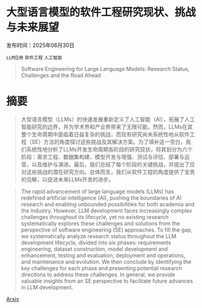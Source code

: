 # 大型语言模型的软件工程研究现状、挑战与未来展望

发布时间：2025年06月30日

`LLM应用` `软件工程` `人工智能`

> Software Engineering for Large Language Models: Research Status, Challenges and the Road Ahead

# 摘要

> 大型语言模型（LLMs）的快速发展重新定义了人工智能（AI），拓展了人工智能研究的边界，并为学术界和产业界带来了无限可能。然而，LLMs在其整个生命周期中面临着日益复杂的挑战，而现有研究尚未系统性地从软件工程（SE）方法的角度探讨这些挑战及其解决方案。为了填补这一空白，我们系统性地分析了LLMs开发生命周期各阶段的研究现状，将其划分为六个阶段：需求工程、数据集构建、模型开发与增强、测试与评估、部署与运营，以及维护与演进。最后，我们总结了每个阶段的关键挑战，并提出了应对这些挑战的潜在研究方向。总体而言，我们从软件工程的角度提供了宝贵的见解，以促进未来LLMs开发的进步。

> The rapid advancement of large language models (LLMs) has redefined artificial intelligence (AI), pushing the boundaries of AI research and enabling unbounded possibilities for both academia and the industry. However, LLM development faces increasingly complex challenges throughout its lifecycle, yet no existing research systematically explores these challenges and solutions from the perspective of software engineering (SE) approaches. To fill the gap, we systematically analyze research status throughout the LLM development lifecycle, divided into six phases: requirements engineering, dataset construction, model development and enhancement, testing and evaluation, deployment and operations, and maintenance and evolution. We then conclude by identifying the key challenges for each phase and presenting potential research directions to address these challenges. In general, we provide valuable insights from an SE perspective to facilitate future advances in LLM development.

[Arxiv](https://arxiv.org/abs/2506.23762)